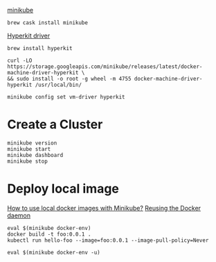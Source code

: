 [minikube](https://github.com/kubernetes/minikube)

```
brew cask install minikube
```

[Hyperkit driver](https://minikube.sigs.k8s.io/docs/reference/drivers/hyperkit/)

```
brew install hyperkit

curl -LO https://storage.googleapis.com/minikube/releases/latest/docker-machine-driver-hyperkit \
&& sudo install -o root -g wheel -m 4755 docker-machine-driver-hyperkit /usr/local/bin/

minikube config set vm-driver hyperkit
```

# Create a Cluster

```
minikube version
minikube start
minikube dashboard
minikube stop
```

# Deploy local image

[How to use local docker images with Minikube?](https://stackoverflow.com/questions/42564058/how-to-use-local-docker-images-with-minikube)
[Reusing the Docker daemon](https://github.com/kubernetes/minikube/blob/0c616a6b42b28a1aab8397f5a9061f8ebbd9f3d9/README.md#reusing-the-docker-daemon)

```
eval $(minikube docker-env)
docker build -t foo:0.0.1 .
kubectl run hello-foo --image=foo:0.0.1 --image-pull-policy=Never

eval $(minikube docker-env -u)
```
